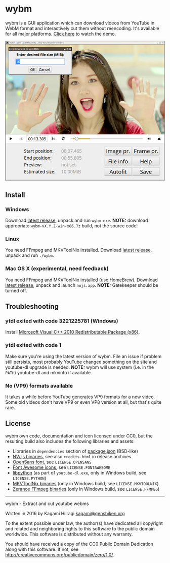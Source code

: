 # wybm

wybm is a GUI application which can download videos from YouTube in WebM format and interactively cut them without reencoding. It's available for all major platforms. [Click here](https://raw.githubusercontent.com/Kagami/wybm/assets/demo.webm) to watch the demo.

![](https://raw.githubusercontent.com/Kagami/wybm/assets/player.png)

## Install

### Windows

Download [latest release](https://github.com/Kagami/wybm/releases), unpack and run `wybm.exe`. **NOTE:** download appropriate `wybm-vX.Y.Z-win-x86.7z` build, not the source code!

### Linux

You need FFmpeg and MKVToolNix installed. Download [latest release](https://github.com/Kagami/wybm/releases), unpack and run `./wybm`.

### Mac OS X (experimental, need feedback)

You need FFmpeg and MKVToolNix installed (use HomeBrew). Download [latest release](https://github.com/Kagami/wybm/releases), unpack and launch `nwjs.app`. **NOTE:** Gatekeeper should be turned off.

## Troubleshooting

### ytdl exited with code 3221225781 (Windows)

Install [Microsoft Visual C++ 2010 Redistributable Package (x86)](https://www.microsoft.com/en-US/download/details.aspx?id=5555).

### ytdl exited with code 1

Make sure you're using the latest version of wybm. File an issue if problem still persists, most probably YouTube changed something on the site and youtube-dl upgrade is needed. **NOTE:** wybm will use system (i.e. in the `PATH`) youtube-dl and mkvinfo if available.

### No (VP9) formats available

It takes a while before YouTube generates VP9 formats for a new video. Some old videos don't have VP9 or even VP8 version at all, but that's quite rare.

## License

wybm own code, documentation and icon licensed under CC0, but the resulting build also includes the following libraries and assets:

* Libraries in `dependencies` section of [package.json](package.json) (BSD-like)
* [NW.js binaries](https://github.com/nwjs/nw.js), see also `credits.html` in release archives
* [OpenSans font](https://www.google.com/fonts/specimen/Open+Sans), see `LICENSE.OPENSANS`
* [Font Awesome icons](https://github.com/FortAwesome/Font-Awesome), see `LICENSE.FONTAWESOME`
* [libpython](https://www.python.org/) (as part of `youtube-dl.exe`, only in Windows build, see `LICENSE.PYTHON`)
* [MKVToolNix binaries](https://mkvtoolnix.download/) (only in Windows build, see `LICENSE.MKVTOOLNIX`)
* [Zeranoe FFmpeg binaries](http://ffmpeg.zeranoe.com/builds/) (only in Windows build, see `LICENSE.FFMPEG`)

---

wybm - Extract and cut youtube webms

Written in 2016 by Kagami Hiiragi <kagami@genshiken.org>

To the extent possible under law, the author(s) have dedicated all copyright and related and neighboring rights to this software to the public domain worldwide. This software is distributed without any warranty.

You should have received a copy of the CC0 Public Domain Dedication along with this software. If not, see <http://creativecommons.org/publicdomain/zero/1.0/>.
